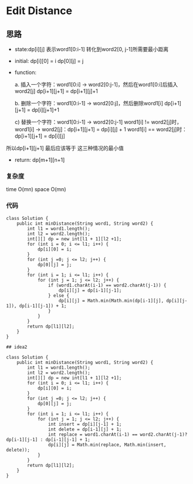 # Edit Distance

## 思路
- state:dp[i][j] 表示word1[0:i-1] 转化到word2[0, j-1]所需要最小距离
- initial: dp[i][0] = i dp[0][j] = j
- function: 

	a. 插入一个字符：word1[0:i] -> word2[0:j-1]，然后在word1[0:i]后插入word2[j]
	dp[i+1][j+1] = dp[i+1][j]+1
	
	b. 删除一个字符：word1[0:i-1] -> word2[0:j]，然后删除word1[i]
	dp[i+1][j+1] = dp[i][j+1]+1
	
	c) 替换一个字符：word1[0:i-1] -> word2[0:j-1]
	word1[i] != word2[j]时，word1[i] -> word2[j]：dp[i+1][j+1] = dp[i][j] + 1
word1[i] == word2[j]时：dp[i+1][j+1] = dp[i][j] 

所以dp[i+1][j+1] 最后应该等于 这三种情况的最小值
- return: dp[m+1][n+1]

### 复杂度
time O(mn) space O(mn)

### 代码
```
class Solution {
    public int minDistance(String word1, String word2) {
        int l1 = word1.length();
        int l2 = word2.length();
        int[][] dp = new int[l1 + 1][l2 +1];
        for (int i = 0; i <= l1; i++) {
            dp[i][0] = i;
        }
        for (int j =0; j <= l2; j++) {
            dp[0][j] = j;
        }
        for (int i = 1; i <= l1; i++) {
            for (int j = 1; j <= l2; j++) {
                if (word1.charAt(i-1) == word2.charAt(j-1)) {
                    dp[i][j] = dp[i-1][j-1];
                } else {
                    dp[i][j] = Math.min(Math.min(dp[i-1][j], dp[i][j-1]), dp[i-1][j-1]) + 1;
                }
            }
        }
        return dp[l1][l2];
    }
}

## idea2

class Solution {
    public int minDistance(String word1, String word2) {
        int l1 = word1.length();
        int l2 = word2.length();
        int[][] dp = new int[l1 + 1][l2 +1];
        for (int i = 0; i <= l1; i++) {
            dp[i][0] = i;
        }
        for (int j =0; j <= l2; j++) {
            dp[0][j] = j;
        }
        for (int i = 1; i <= l1; i++) {
            for (int j = 1; j <= l2; j++) {
                int insert = dp[i][j-1] + 1;
                int delete = dp[i-1][j] + 1;
                int replace = word1.charAt(i-1) == word2.charAt(j-1)? dp[i-1][j-1] : dp[i-1][j-1] + 1;
                dp[i][j] = Math.min(replace, Math.min(insert, delete));      
            }
        }
        return dp[l1][l2];
    }
}
```